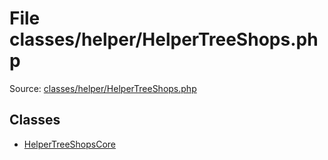 File classes/helper/HelperTreeShops.php
=========

Source: [classes/helper/HelperTreeShops.php](https://github.com/PrestaShop/PrestaShop/blob/1.6.0.13/classes/helper/HelperTreeShops.php)


Classes
-------

* [HelperTreeShopsCore](class.HelperTreeShopsCore.md)

